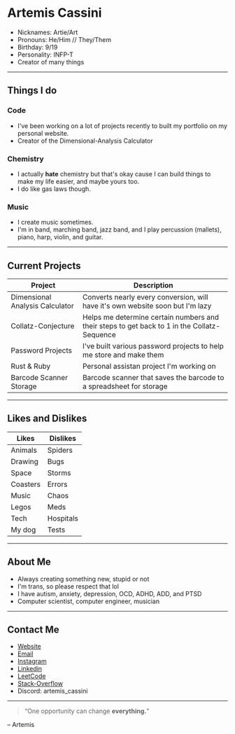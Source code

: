 # Artemis Cassini
- Nicknames: Artie/Art
- Pronouns: He/Him // They/Them
- Birthday: 9/19
- Personality: INFP-T
- Creator of many things

---

## Things I do

### Code
- I've been working on a lot of projects recently to built my portfolio on my personal website.
- Creator of the Dimensional-Analysis Calculator

### Chemistry
- I actually **hate** chemistry but that's okay cause I can build things to make my life easier, and maybe yours too.
- I do like gas laws though.

### Music
- I create music sometimes.
- I'm in band, marching band, jazz band, and I play percussion (mallets), piano, harp, violin, and guitar.

---

## Current Projects

| Project | Description |
|--------|-------------|
| Dimensional Analysis Calculator | Converts nearly every conversion, will have it's own website soon but I'm lazy
| Collatz-Conjecture | Helps me determine certain numbers and their steps to get back to 1 in the Collatz-Sequence
| Password Projects | I've built various password projects to help me store and make them
| Rust & Ruby | Personal assistan project I'm working on
| Barcode Scanner Storage | Barcode scanner that saves the barcode to a spreadsheet for storage

---

## Likes and Dislikes

|     Likes     |  Dislikes |
|---------------|-----------|
| Animals       | Spiders   |
| Drawing       | Bugs      |
| Space         | Storms    |
| Coasters      | Errors    |
| Music         | Chaos     |
| Legos         | Meds      |
| Tech          | Hospitals |
| My dog        | Tests     |


---

## About Me

- Always creating something new, stupid or not
- I'm trans, so please respect that lol
- I have autism, anxiety, depression, OCD, ADHD, ADD, and PTSD
- Computer scientist, computer engineer, musician

---

## Contact Me

- [Website](https://artemiscassini.space/)
- [Email](mailto:cara@artemiscassini.space)
- [Instagram](https://www.instagram.com/artemis_cassini/)
- [Linkedin](https://www.linkedin.com/in/cara-shoemaker-5b63a7359/)
- [LeetCode](https://leetcode.com/u/Artemis_Cassini/)
- [Stack-Overflow](https://stackoverflow.com/users/29094385/artemis)
- Discord: artemis_cassini

---

> “One opportunity can change **everything.**"

– Artemis 
